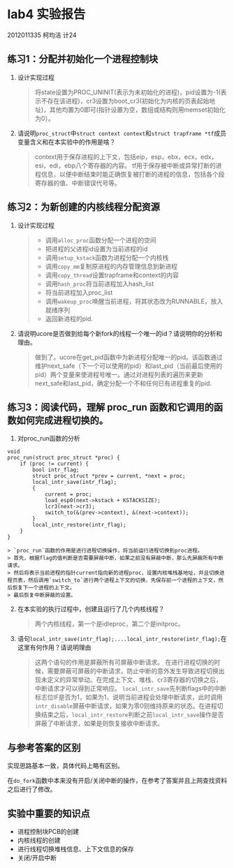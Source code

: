 # lab4 实验报告

2012011335 柯均洁 计24

## 练习1：分配并初始化一个进程控制块

1. 设计实现过程

    > 将state设置为PROC_UNINIT(表示为未初始化的进程)，pid设置为-1(表示不存在该进程)，cr3设置为boot_cr3(初始化为内核的页表起始地址)，其他均置为0即可(指针设置为空，数组或结构则用memset初始化为0）。


2. 请说明`proc_struct`中`struct context context`和`struct trapframe *tf`成员变量含义和在本实验中的作用是啥？

    > context用于保存进程的上下文，包括eip，esp，ebx，ecx，edx，esi，edi，ebp八个寄存器的内容。
    > tf用于保存被中断或异常打断的进程信息，以便中断结束时能正确恢复被打断的进程的信息，包括各个段寄存器的值、中断错误代号等。

## 练习2：为新创建的内核线程分配资源

1. 设计实现过程

    > * 调用`alloc_proc`函数分配一个进程的空间
    > * 把进程的父进程id设置为当前进程的id
    > * 调用`setup_kstack`函数为进程分配一个内核栈
    > * 调用`copy_mm`复制原进程的内存管理信息到新进程
    > * 调用`copy_thread`设置trapframe和context的内容
    > * 调用`hash_proc`将当前进程加入hash_list
    > * 将当前进程加入proc_list
    > * 调用`wakeup_proc`唤醒当前进程，将其状态改为RUNNABLE，放入就绪序列
    > * 返回新进程的pid.

2. 请说明ucore是否做到给每个新fork的线程一个唯一的id？请说明你的分析和理由。

    > 做到了。ucore在get_pid函数中为新进程分配唯一的pid。该函数通过维护next_safe（下一个可以使用的pid）和last_pid（当前最后使用的pid）两个变量来使进程号唯一。通过对进程列表的遍历来更新next_safe和last_pid，确定分配一个不和任何已有进程重复的pid.

## 练习3：阅读代码，理解 proc_run 函数和它调用的函数如何完成进程切换的。

1. 对proc_run函数的分析
```
void
proc_run(struct proc_struct *proc) {
    if (proc != current) {
        bool intr_flag;
        struct proc_struct *prev = current, *next = proc;
        local_intr_save(intr_flag);
        {
            current = proc;
            load_esp0(next->kstack + KSTACKSIZE);
            lcr3(next->cr3);
            switch_to(&(prev->context), &(next->context));
        }
        local_intr_restore(intr_flag);
    }
}
```

    > `proc_run`函数的作用是进行进程切换操作，将当前运行进程切换到proc进程。
    > 首先，根据flag的值判断是否需要屏蔽中断，如果之前没有屏蔽中断，那么先屏蔽所有中断请求。
    > 然后将表示当前进程的指针current指向新的进程proc，设置内核堆栈基地址，并且切换进程页表，然后调用`switch_to`进行两个进程上下文的切换，先保存前一个进程的上下文，然后恢复下一个进程的上下文。
    > 最后恢复中断屏蔽的设置。

2. 在本实验的执行过程中，创建且运行了几个内核线程？

    > 两个内核线程，第一个是idleproc，第二个是initproc。

3. 语句`local_intr_save(intr_flag);....local_intr_restore(intr_flag);`在这里有何作用？请说明理由

    > 这两个语句的作用是屏蔽所有可屏蔽中断请求。
    > 在进行进程切换的时候，需要屏蔽可屏蔽的中断请求，防止中断的意外发生导致进程切换出现未定义的异常举动。在完成上下文、堆栈、cr3寄存器的切换之后，中断请求才可以得到正常响应。
    > `local_intr_save`先判断flags中的中断标志位IF是否为1，如果为1，说明当前进程会处理中断请求，此时调用`intr_disable`屏蔽中断请求，如果为零0则维持原来的状态。在进程切换结束之后，`local_intr_restore`判断之前`local_intr_save`操作是否屏蔽了中断请求，如果是则恢复接收中断请求。

## 与参考答案的区别

实现思路基本一致，具体代码上略有区别。

在`do_fork`函数中本来没有开启/关闭中断的操作，在参考了答案并且上网查找资料之后进行了修改。

## 实验中重要的知识点

* 进程控制块PCB的创建
* 内核线程的创建
* 进行线程切换堆栈信息、上下文信息的保存
* 关闭/开启中断


